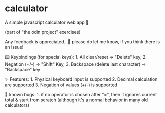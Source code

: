 # calculator
A simple javascript calculator web app 📲

(part of "the odin project" exercises)

Any feedback is appreciated...🙏
please do let me know, if you think there is an issue!

⌨️ Keybindings (for special keys):
	1. All clear/reset  => "Delete" key,
	2. Negation (+/-) => "Shift" Key,
	3. Backspace (delete last character) => "Backspace" key

✨ Features:
	1. Physical keyboard input is supported
	2. Decimal calculation are supported
	3. Negation of values (+/-) is supported

🐞 known bugs:
	1. if no operator is chosen after "=", then it ignores current total & start from scratch
	(although it's a normal behavior in many old calculators)
